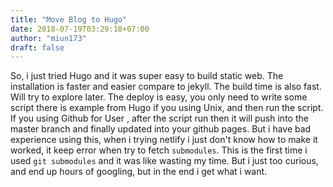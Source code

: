 ```yaml
---
title: "Move Blog to Hugo"
date: 2018-07-19T03:29:18+07:00
author: "miun173"
draft: false
---
```


So, i just tried Hugo and it was super easy to build static web. The installation is faster and easier compare to jekyll. The build time is also fast. Will try to explore later.
The deploy is easy, you only need to write some script there is example from Hugo if you using Unix, and then run the script. If you using Github for User , after the script run then it will push into the master branch and finally updated into your github pages.
But i have bad experience using this, when i trying netlify i just don't know how to make it worked, it keep error when try to fetch `submodules`.  This is the first time i used `git submodules` and it was like wasting my time. But i just too curious, and end up hours of googling, but in the end i get what i want.

